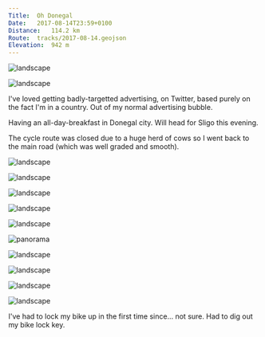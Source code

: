 ```yaml
---
Title:	Oh Donegal 
Date:	2017-08-14T23:59+0100 
Distance:	114.2 km
Route:	tracks/2017-08-14.geojson
Elevation:	942 m
---
```


![landscape](http://pbs.twimg.com/media/DHMUPcHW0AAkilj.jpg "Cionn Mhucrois in the rain.")

![landscape](http://pbs.twimg.com/media/DHMUZVFXcAAXYRw.jpg "Looking across Donegal Bay. #WildAtlanticWay")

I've loved getting badly-targetted advertising, on Twitter, based purely on the fact I'm in a country. Out of my normal advertising bubble.

Having an all-day-breakfast in Donegal city. Will head for Sligo this evening.

The cycle route was closed due to a huge herd of cows so I went back to the main road (which was well graded and smooth).

![landscape](https://pbs.twimg.com/media/DHNwZ60XsAAxhoc.jpg "Cows")

![landscape](http://pbs.twimg.com/media/DHNwtEDXsAIpEwe.jpg "Nice little main street.")

![landscape](http://pbs.twimg.com/media/DHNw8-PXsAQYNx_.jpg "Tullan Strand. #WildAtlanticWay")

![landscape](http://pbs.twimg.com/media/DHNxbmfW0AEjTgS.jpg "The fairy bridge at Tullan Strand.")

![landscape](http://pbs.twimg.com/media/DHNyB9TXYAMm6LA.jpg "I sat in the wishing chair.")

![panorama](http://pbs.twimg.com/media/DHNySBwXYAEEL2Z.jpg "Wobbly panorama of Donegal Bay.")

![landscape](http://pbs.twimg.com/media/DHNyz7FXsAA3r77.jpg "Mullaghmore with the north side of Donegal Bay behind. #WildAtlanticWay")

![landscape](http://pbs.twimg.com/media/DHNzMyZWsAAccIj.jpg "Just a bit further along. I love the different greens and blues.")

![landscape](http://pbs.twimg.com/media/DHNzkPgXcAAZQn7.jpg "St Columba's church where Yeats' grave is.")

![landscape](http://pbs.twimg.com/media/DHNzuy6W0AAcHNQ.jpg "Mountains north of Sligo. #WildAtlanticWay")

I've had to lock my bike up in the first time since... not sure. Had to dig out my bike lock key.

